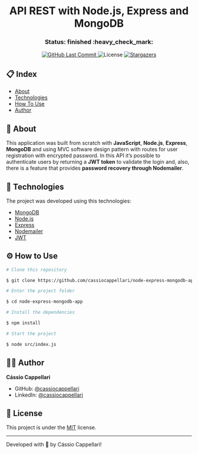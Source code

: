 <h1 align="center">API REST with Node.js, Express and MongoDB</h1>

<h3 align="center"> 
	Status: finished :heavy_check_mark:
</h3>

<p align="center">
<a href="https://github.com/cassiocappellari/node-express-mongodb-app/commits/main">
	<img alt="GitHub Last Commit" src="https://img.shields.io/github/last-commit/cassiocappellari/node-express-mongodb-app/main?color=black">
</a>
    
<img alt="License" src="https://img.shields.io/badge/license-MIT-black">

<a href="https://github.com/cassiocappellari/node-express-mongodb-app/stargazers">
	<img alt="Stargazers" src="https://img.shields.io/github/stars/cassiocappellari/node-express-mongodb-app?style=social">
</a>
</p>

## 📋 Index

- [About](#-about)
- [Technologies](#-technologies)
- [How To Use](#-how-to-use)
- [Author](#-author)

## 🚀 About

This application was built from scratch with **JavaScript**, **Node.js**, **Express**, **MongoDB** and using MVC software design pattern with routes for user registration with encrypted password. In this API it’s possible to authenticate users by returning a **JWT token** to validate the login and, also, there is a feature that provides **password recovery through Nodemailer**.

## 🤖 Technologies

The project was developed using this technologies:

- [MongoDB](https://www.mongodb.com/)
- [Node.js](https://nodejs.org/en/)
- [Express](https://expressjs.com/)
- [Nodemailer](https://nodemailer.com/about/)
- [JWT](https://www.npmjs.com/package/jsonwebtoken)

## ⚙ How to Use

```bash
# Clone this repository

$ git clone https://github.com/cassiocappellari/node-express-mongodb-app.git

# Enter the project folder

$ cd node-express-mongodb-app

# Install the dependencies

$ npm install

# Start the project

$ node src/index.js

```

## 👨‍🚀 Author

**Cássio Cappellari**

- GitHub: [@cassiocappellari](https://github.com/cassiocappellari)
- LinkedIn: [@cassiocappellari](https://www.linkedin.com/in/cassiocappellari/)

## 📝 License

This project is under the [MIT](./LICENSE) license.

---

Developed with 💚 by Cássio Cappellari!
